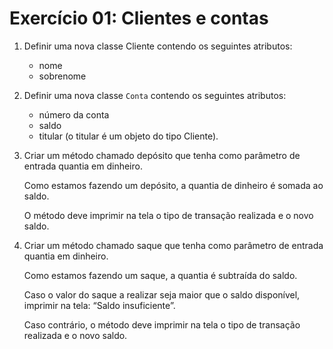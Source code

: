 # Exercício 01: Clientes e contas 

1. Definir uma nova classe Cliente contendo os seguintes atributos:
    * nome 
    * sobrenome 

2. Definir uma nova classe `Conta` contendo os seguintes atributos:
    * número da conta
    * saldo
    * titular (o titular é um objeto do tipo Cliente). 

3. Criar um método chamado depósito que tenha como parâmetro de entrada quantia em dinheiro.

    Como estamos fazendo um depósito, a quantia de dinheiro é somada ao saldo.
    
    O método deve imprimir na tela o tipo de transação realizada e o novo saldo. 

4. Criar um método chamado saque que tenha como parâmetro de entrada quantia em dinheiro.
    
    Como estamos fazendo um saque, a quantia é subtraída do saldo.
    
    Caso o valor do saque a realizar seja maior que o saldo disponível, imprimir na tela: “Saldo insuficiente”.
    
    Caso contrário, o método deve imprimir na tela o tipo de transação realizada e o novo saldo.